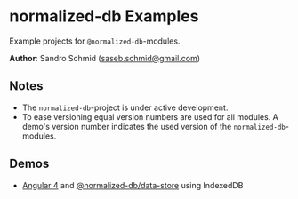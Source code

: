 # normalized-db Examples

Example projects for `@normalized-db`-modules.

**Author**: Sandro Schmid ([saseb.schmid@gmail.com](<mailto:saseb.schmid@gmail.com>))

## Notes

 - The `normalized-db`-project is under active development.
 - To ease versioning equal version numbers are used for all modules. A demo's version number indicates the used version of the `normalized-db`-modules.
 
## Demos

 - [Angular 4](https://github.com/normalized-db/examples/tree/master/angular-demo) and 
   [@normalized-db/data-store](https://github.com/normalized-db/data-store) using IndexedDB

